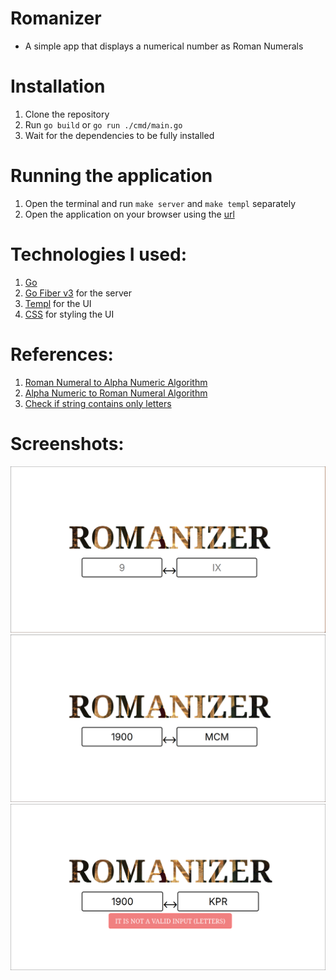 # Romanizer
- A simple app that displays a numerical number as Roman Numerals

# Installation
1. Clone the repository
2. Run `go build` or `go run ./cmd/main.go` 
3. Wait for the dependencies to be fully installed

# Running the application
1. Open the terminal and run `make server` and `make templ` separately
2. Open the application on your browser using the [url](https://localhost:7331/romanizer)

# Technologies I used:
1. [Go]()
2. [Go Fiber v3](https://docs.gofiber.io/next/) for the server
3. [Templ](https://templ.guide/) for the UI
4. [CSS](https://developer.mozilla.org/en-US/docs/Web/CSS) for styling the UI 

# References:
1. [Roman Numeral to Alpha Numeric Algorithm](https://freshman.tech/snippets/go/roman-numerals/)
2. [Alpha Numeric to Roman Numeral Algorithm](https://medium.com/@anuragsahani0123/roman-to-integer-solution-in-golang-22e156ebe7f9)
3. [Check if string contains only letters](https://stackoverflow.com/questions/38554353/how-to-check-if-a-string-only-contains-alphabetic-characters-in-go)

# Screenshots:
![Romanizer Screenshot 1](./screenshots/romanizer-first.png)
![Romanizer Screenshot 2](./screenshots/romanizer-second.png)
![Romanizer Screenshot 3](./screenshots/romanizer-third.png)
